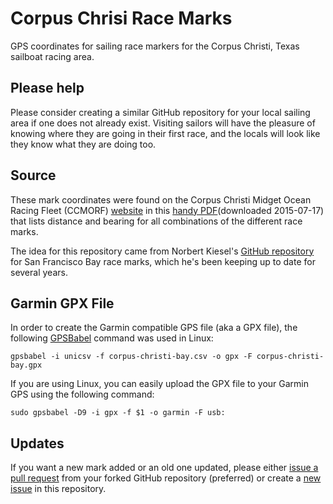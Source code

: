 # Corpus Chrisi Race Marks
GPS coordinates for sailing race markers for the Corpus Christi, Texas sailboat racing area.

## Please help
Please consider creating a similar GitHub repository for your local sailing area if one does not already exist. Visiting sailors will have the pleasure of knowing where they are going in their first race, and the locals will look like they know what they are doing too.

## Source
These mark coordinates were found on the Corpus Christi Midget Ocean Racing Fleet (CCMORF) [website](http://ccmorf.org/) in this [handy PDF](https://ccmorf.files.wordpress.com/2011/12/2-1-10-ccyc-bay-race-map-and-chart.pdf)(downloaded 2015-07-17) that lists distance and bearing for all combinations of the different race marks.

The idea for this repository came from Norbert Kiesel's [GitHub repository](https://github.com/nkiesel/YRA-Marks) for San Francisco Bay race marks, which he's been keeping up to date for several years.

## Garmin GPX File
In order to create the Garmin compatible GPS file (aka a GPX file), the following [GPSBabel](https://www.gpsbabel.org/) command was used in Linux:

```gpsbabel -i unicsv -f corpus-christi-bay.csv -o gpx -F corpus-christi-bay.gpx```

If you are using Linux, you can easily upload the GPX file to your Garmin GPS using the following command:

```sudo gpsbabel -D9 -i gpx -f $1 -o garmin -F usb:```

## Updates
If you want a new mark added or an old one updated, please either [issue a pull request](http://yangsu.github.io/pull-request-tutorial/) from your forked GitHub repository (preferred) or create a [new issue](https://github.com/sailorsenergy/corpus-christi-race-marks/issues) in this repository.
